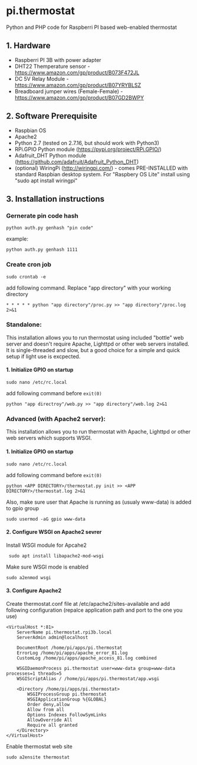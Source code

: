 # pi.thermostat
Python and PHP code for Raspberri PI based web-enabled thermostat

## 1. Hardware 

 - Raspberri PI 3B with power adapter 
 - DHT22 Themperature sensor - https://www.amazon.com/gp/product/B073F472JL
 - DC 5V Relay Module  - https://www.amazon.com/gp/product/B07YRYBLSZ
 - Breadboard jumper wires (Female-Female) - https://www.amazon.com/gp/product/B07GD2BWPY

## 2. Software Prerequisite

  - Raspbian OS
  - Apache2 
  - Python 2.7 (tested on 2.7.16, but should work with Python3)
  - RPi.GPIO Python module (https://pypi.org/project/RPi.GPIO/)
  - Adafruit_DHT Python module (https://github.com/adafruit/Adafruit_Python_DHT) 
  - (optional) WiringPi (http://wiringpi.com/) - comes PRE-INSTALLED with standard Raspbian desktop system. 
             For "Raspbery OS Lite" install using "sudo apt install wiringpi"
  

## 3. Installation instructions

 ### Gernerate pin code hash
	python auth.py genhash "pin code"
example: 
	
	python auth.py genhash 1111

 ### Create cron job 
 	sudo crontab -e 
add following command. Replace "app directory" with your working directory
	
	* * * * * python "app directory"/proc.py >> "app directory"/proc.log 2>&1
 
 ### Standalone:
This installation allows you to run thermostat using included "bottle" web server and doesn't require Apache, Lighttpd or other web servers installed. It is single-threaded and slow, but a good choice for a simple and quick setup if light use is excpected. 
#### 1. Initialize GPIO on startup

	sudo nano /etc/rc.local

add following command before `exit(0)`

	python "app directroy"/web.py >> "app directory"/web.log 2>&1
 
 ### Advanced (with Apache2 server):
This installation allows you to run thermostat with Apache, Lighttpd or other web servers which supports WSGI. 
#### 1. Initialize GPIO on startup

	sudo nano /etc/rc.local

add following command before `exit(0)`

	python <APP DIRECTORY>/thermostat.py init >> <APP DIRECTORY>/thermostat.log 2>&1

Also, make sure user that Apache is running as (usualy www-data) is added to gpio group

	sudo usermod -aG gpio www-data 


#### 2. Configure WSGI on Apache2 sevrer
Install WSGI module for Apcahe2

	 sudo apt install libapache2-mod-wsgi

Make sure WSGI mode is enabled

	sudo a2enmod wsgi

#### 3. Configure Apache2 
Create thermostat.conf file at /etc/apache2/sites-available and add following configuration (repalce application path and port to the one you use)

	<VirtualHost *:81>
        ServerName pi.thermostat.rpi3b.local
        ServerAdmin admin@localhost

        DocumentRoot /home/pi/apps/pi.thermostat
        ErrorLog /home/pi/apps/apache_error_81.log
        CustomLog /home/pi/apps/apache_access_81.log combined

        WSGIDaemonProcess pi.thermostat user=www-data group=www-data processes=1 threads=5
        WSGIScriptAlias / /home/pi/apps/pi.thermostat/app.wsgi

		<Directory /home/pi/apps/pi.thermostat>
			WSGIProcessGroup pi.thermostat
			WSGIApplicationGroup %{GLOBAL}
			Order deny,allow
			Allow from all
			Options Indexes FollowSymLinks
			AllowOverride All
			Require all granted
		</Directory>
	</VirtualHost>


Enable thermostat web site

	sudo a2ensite thermostat
    
            
 




